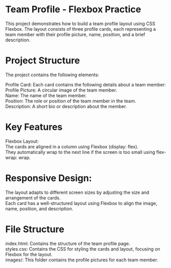 # Team Profile - Flexbox Practice
This project demonstrates how to build a team profile layout using CSS Flexbox. The layout consists of three profile cards, each representing a team member with their profile picture, name, position, and a brief description.

# Project Structure
The project contains the following elements:

Profile Card: Each card contains the following details about a team member:\
Profile Picture: A circular image of the team member.\
Name: The name of the team member.\
Position: The role or position of the team member in the team.\
Description: A short bio or description about the member.
# Key Features
Flexbox Layout:\
The cards are aligned in a column using Flexbox (display: flex).\
They automatically wrap to the next line if the screen is too small using flex-wrap: wrap.
# Responsive Design:
The layout adapts to different screen sizes by adjusting the size and arrangement of the cards.\
Each card has a well-structured layout using Flexbox to align the image, name, position, and description.
# File Structure
index.html: Contains the structure of the team profile page.\
styles.css: Contains the CSS for styling the cards and layout, focusing on Flexbox for the layout.\
images/: This folder contains the profile pictures for each team member.

